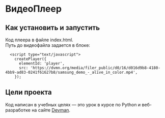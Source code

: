 # ВидеоПлеер

## Как установить и запустить
Код плеера в файле index.html.  
Путь до видеофайла задается в блоке:  
```
  <script type="text/javascript">
    createPlayer({
      elementId: 'player',
      src: 'https://dvmn.org/media/filer_public/d0/16/d016d9b8-4180-4bb9-ad83-0241f61627b8/samsung_demo_-_alive_in_color.mp4',
    });
```

## Цели проекта
Код написан в учебных целях — это урок в курсе по Python и веб-разработке на сайте [Devman](https://dvmn.org).
